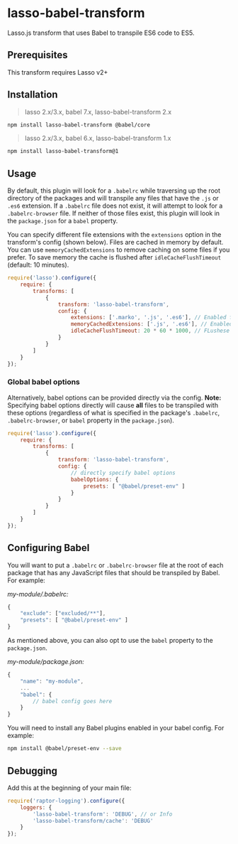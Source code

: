 # lasso-babel-transform

Lasso.js transform that uses Babel to transpile ES6 code to ES5.

## Prerequisites

This transform requires Lasso v2+

## Installation

> lasso 2.x/3.x, babel 7.x, lasso-babel-transform 2.x
```bash
npm install lasso-babel-transform @babel/core
```

> lasso 2.x/3.x, babel 6.x, lasso-babel-transform 1.x
```bash
npm install lasso-babel-transform@1
```

## Usage

By default, this plugin will look for a `.babelrc` while traversing up the root directory of the packages and
will transpile any files that have the `.js` or `.es6` extension. If a `.babelrc` file does not exist, it
will attempt to look for a `.babelrc-browser` file. If neither of those files exist, this plugin will look in
the `package.json` for a `babel` property.

You can specify different file extensions with the `extensions` option in the transform's config (shown below).
Files are cached in memory by default. You can use `memoryCachedExtensions` to remove caching on some files if you prefer.
To save memory the cache is flushed after `idleCacheFlushTimeout` (default: 10 minutes).

```javascript
require('lasso').configure({
    require: {
        transforms: [
            {
                transform: 'lasso-babel-transform',
                config: {
                    extensions: ['.marko', '.js', '.es6'], // Enabled file extensions. Default: ['.js', '.es6']
                    memoryCachedExtensions: ['.js', '.es6'], // Enabled memory caching for these file extensions. Default: same of 'extensions'
                    idleCacheFlushTimeout: 20 * 60 * 1000, // FLushese the cache to save memory after 20 mins. Default 10 minutes.
                }
            }
        ]
    }
});
```

### Global babel options

Alternatively, babel options can be provided directly via the config. **Note:** Specifying babel options directly
will cause **all** files to be transpiled with these options (regardless of what is specified in the package's `.babelrc`,
 `.babelrc-browser`, or `babel` property in the `package.json`).

```javascript
require('lasso').configure({
    require: {
        transforms: [
            {
                transform: 'lasso-babel-transform',
                config: {
                    // directly specify babel options
                    babelOptions: {
                        presets: [ "@babel/preset-env" ]
                    }
                }
            }
        ]
    }
});
```

## Configuring Babel

You will want to put a `.babelrc` or `.babelrc-browser` file at the root of each package that has any JavaScript files that should
be transpiled by Babel. For example:

_my-module/.babelrc:_

```javascript
{
    "exclude": ["excluded/**"],
    "presets": [ "@babel/preset-env" ]
}
```

As mentioned above, you can also opt to use the `babel` property to the `package.json`.

_my-module/package.json:_
```javascript
{
    "name": "my-module",
    ...
    "babel": {
        // babel config goes here
    }
}
```

You will need to install any Babel plugins enabled in your babel config. For example:

```bash
npm install @babel/preset-env --save
```

## Debugging

Add this at the beginning of your main file:

```javascript
require('raptor-logging').configure({
    loggers: {
        'lasso-babel-transform': 'DEBUG', // or Info
        'lasso-babel-transform/cache': 'DEBUG'
    }
});
```
